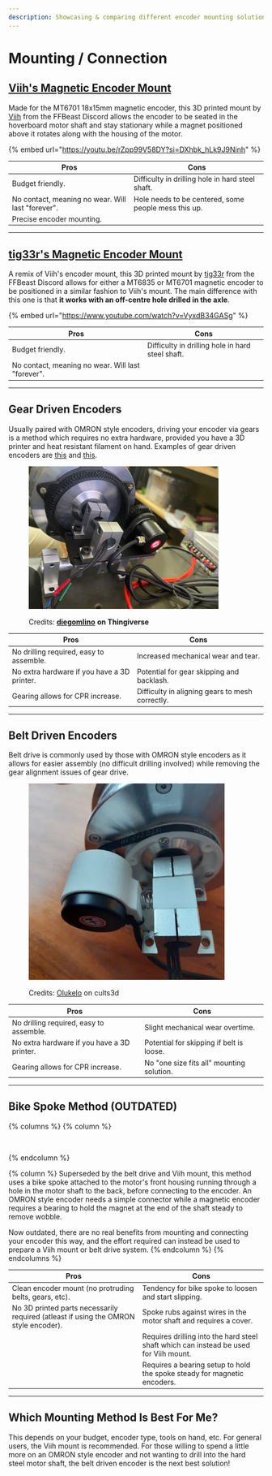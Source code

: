 ```yaml
---
description: Showcasing & comparing different encoder mounting solutions.
---
```


# Mounting / Connection

## [Viih's Magnetic Encoder Mount](https://www.printables.com/model/934160-ffbeast-encoder-assembly)

Made for the MT6701 18x15mm magnetic encoder, this 3D printed mount by [Viih](https://www.printables.com/@Viih_341714) from the FFBeast Discord allows the encoder to be seated in the hoverboard motor shaft and stay stationary while a magnet positioned above it rotates along with the housing of the motor.

{% embed url="https://youtu.be/rZpp99V58DY?si=DXhbk_hLk9J9Ninh" %}

| Pros                                              | Cons                                                 |
| ------------------------------------------------- | ---------------------------------------------------- |
| Budget friendly.                                  | Difficulty in drilling hole in hard steel shaft.     |
| No contact, meaning no wear. Will last "forever". | Hole needs to be centered, some people mess this up. |
| Precise encoder mounting.                         |                                                      |

***

## [tig33r's Magnetic Encoder Mount](https://www.printables.com/model/1380474-magnetic-encoder-mount-for-hoverboard-wheel-motor)

A remix of Viih's encoder mount, this 3D printed mount by [tig33r](https://www.printables.com/@tig33r_3322973) from the FFBeast Discord allows for either a MT6835 or MT6701 magnetic encoder to be positioned in a similar fashion to Viih's mount. The main difference with this one is that **it works with an off-centre hole drilled in the axle**.

{% embed url="https://www.youtube.com/watch?v=VyxdB34GASg" %}

| Pros                                              | Cons                                             |
| ------------------------------------------------- | ------------------------------------------------ |
| Budget friendly.                                  | Difficulty in drilling hole in hard steel shaft. |
| No contact, meaning no wear. Will last "forever". |                                                  |

***

## Gear Driven Encoders

Usually paired with OMRON style encoders, driving your encoder via gears is a method which requires no extra hardware, provided you have a 3D printer and heat resistant filament on hand. Examples of gear driven encoders are [this](https://www.printables.com/model/981504-hoverboard-ffbeast-openffboard-ffb-sim-wheel-encod) and [this](https://www.thingiverse.com/thing:6664358).

<figure><img src="../../.gitbook/assets/image (2) (1) (1).png" alt="" width="375"><figcaption><p>Credits: <a href="https://www.thingiverse.com/diegomlino"><strong>diegomlino</strong></a> <strong>on Thingiverse</strong></p></figcaption></figure>

| Pros                                        | Cons                                            |
| ------------------------------------------- | ----------------------------------------------- |
| No drilling required, easy to assemble.     | Increased mechanical wear and tear.             |
| No extra hardware if you have a 3D printer. | Potential for gear skipping and backlash.       |
| Gearing allows for CPR increase.            | Difficulty in aligning gears to mesh correctly. |

***

## Belt Driven Encoders

Belt drive is commonly used by those with OMRON style encoders as it allows for easier assembly (no difficult drilling involved) while removing the gear alignment issues of gear drive.

<figure><img src="../../.gitbook/assets/image (3) (1) (1).png" alt="" width="387"><figcaption><p>Credits: <a href="https://cults3d.com/en/users/Olukelo/3d-models">Olukelo</a> on cults3d</p></figcaption></figure>

| Pros                                        | Cons                                      |
| ------------------------------------------- | ----------------------------------------- |
| No drilling required, easy to assemble.     | Slight mechanical wear overtime.          |
| No extra hardware if you have a 3D printer. | Potential for skipping if belt is loose.  |
| Gearing allows for CPR increase.            | No "one size fits all" mounting solution. |

***

## Bike Spoke Method (OUTDATED)&#x20;

{% columns %}
{% column %}


<figure><img src="../../.gitbook/assets/image (4) (1).png" alt="" width="188"><figcaption></figcaption></figure>
{% endcolumn %}

{% column %}
Superseded by the belt drive and Viih mount, this method uses a bike spoke attached to the motor's front housing running through a hole in the motor shaft to the back, before connecting to the encoder. An OMRON style encoder needs a simple connector while a magnetic encoder requires a bearing to hold the magnet at the end of the shaft steady to remove wobble.

Now outdated, there are no real benefits from mounting and connecting your encoder this way, and the effort required can instead be used to prepare a Viih mount or belt drive system.
{% endcolumn %}
{% endcolumns %}

| Pros                                                                                 | Cons                                                                                  |
| ------------------------------------------------------------------------------------ | ------------------------------------------------------------------------------------- |
| Clean encoder mount (no protruding belts, gears, etc).                               | Tendency for bike spoke to loosen and start slipping.                                 |
| No 3D printed parts necessarily required (atleast if using the OMRON style encoder). | Spoke rubs against wires in the motor shaft and requires a cover.                     |
|                                                                                      | Requires drilling into the hard steel shaft which can instead be used for Viih mount. |
|                                                                                      | Requires a bearing setup to hold the spoke steady for magnetic encoders.              |

***

## Which Mounting Method Is Best For Me?

This depends on your budget, encoder type, tools on hand, etc. For general users, the Viih mount is recommended. For those willing to spend a little more on an OMRON style encoder and not wanting to drill into the hard steel motor shaft, the belt driven encoder is the next best solution!

